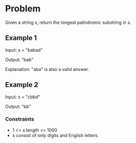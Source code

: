 # Problem

Given a string s, return the longest palindromic substring in s.

## Example 1

Input: s = "babad"

Output: "bab"

Explanation: "aba" is also a valid answer.

## Example 2

Input: s = "cbbd"

Output: "bb"
 
### Constraints

- 1 <= s.length <= 1000
- s consist of only digits and English letters.
